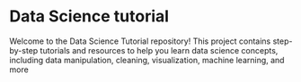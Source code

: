 # Data Science tutorial
Welcome to the Data Science Tutorial repository! This project contains step-by-step tutorials and resources to help you learn data science concepts, including data manipulation, cleaning,  visualization, machine learning, and more
